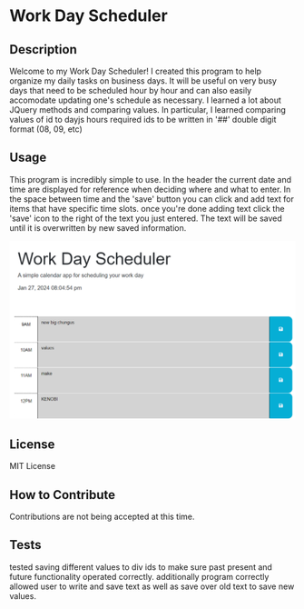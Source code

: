 # Work Day Scheduler

## Description

Welcome to my Work Day Scheduler! I created this program to help organize my daily tasks on business days. 
It will be useful on very busy days that need to be scheduled hour by hour and can also easily accomodate updating one's schedule as necessary.
I learned a lot about JQuery methods and comparing values. In particular, I learned comparing values of id to dayjs hours required ids to be written in '##' double digit format
(08, 09, etc)

## Usage

This program is incredibly simple to use. In the header the current date and time are displayed for reference when deciding where and what to enter.
In the space between time and the 'save' button you can click and add text for items that have specific time slots. once you're done adding text click the 'save' icon to the right of the text you just entered. The text will be saved until it is overwritten by new saved information.

![Filled out and functioning work day scheduler](./Assets/images/WDSscreenshot.jpg)

## License

MIT License

## How to Contribute

Contributions are not being accepted at this time.

## Tests

tested saving different values to div ids to make sure past present and future functionality operated correctly. additionally program correctly allowed user to write and save text as well as save over old text to save new values.